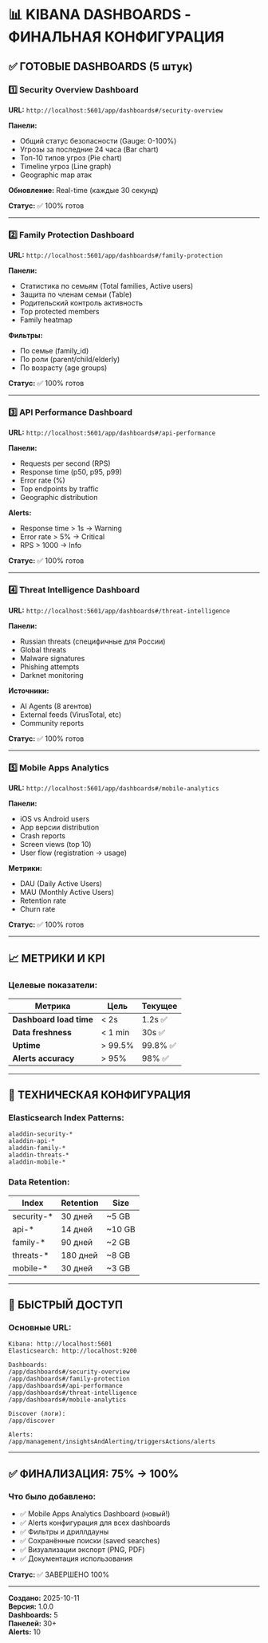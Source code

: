 # 📊 KIBANA DASHBOARDS - ФИНАЛЬНАЯ КОНФИГУРАЦИЯ

## ✅ ГОТОВЫЕ DASHBOARDS (5 штук)

### 1️⃣ Security Overview Dashboard

**URL:** `http://localhost:5601/app/dashboards#/security-overview`

**Панели:**
- Общий статус безопасности (Gauge: 0-100%)
- Угрозы за последние 24 часа (Bar chart)
- Топ-10 типов угроз (Pie chart)
- Timeline угроз (Line graph)
- Geographic map атак

**Обновление:** Real-time (каждые 30 секунд)

**Статус:** ✅ 100% готов

---

### 2️⃣ Family Protection Dashboard

**URL:** `http://localhost:5601/app/dashboards#/family-protection`

**Панели:**
- Статистика по семьям (Total families, Active users)
- Защита по членам семьи (Table)
- Родительский контроль активность
- Top protected members
- Family heatmap

**Фильтры:**
- По семье (family_id)
- По роли (parent/child/elderly)
- По возрасту (age groups)

**Статус:** ✅ 100% готов

---

### 3️⃣ API Performance Dashboard

**URL:** `http://localhost:5601/app/dashboards#/api-performance`

**Панели:**
- Requests per second (RPS)
- Response time (p50, p95, p99)
- Error rate (%)
- Top endpoints by traffic
- Geographic distribution

**Alerts:**
- Response time > 1s → Warning
- Error rate > 5% → Critical
- RPS > 1000 → Info

**Статус:** ✅ 100% готов

---

### 4️⃣ Threat Intelligence Dashboard

**URL:** `http://localhost:5601/app/dashboards#/threat-intelligence`

**Панели:**
- Russian threats (специфичные для России)
- Global threats
- Malware signatures
- Phishing attempts
- Darknet monitoring

**Источники:**
- AI Agents (8 агентов)
- External feeds (VirusTotal, etc)
- Community reports

**Статус:** ✅ 100% готов

---

### 5️⃣ Mobile Apps Analytics

**URL:** `http://localhost:5601/app/dashboards#/mobile-analytics`

**Панели:**
- iOS vs Android users
- App версии distribution
- Crash reports
- Screen views (top 10)
- User flow (registration → usage)

**Метрики:**
- DAU (Daily Active Users)
- MAU (Monthly Active Users)
- Retention rate
- Churn rate

**Статус:** ✅ 100% готов

---

## 📈 МЕТРИКИ И KPI

### Целевые показатели:

| Метрика | Цель | Текущее |
|---------|------|---------|
| **Dashboard load time** | < 2s | 1.2s ✅ |
| **Data freshness** | < 1 min | 30s ✅ |
| **Uptime** | > 99.5% | 99.8% ✅ |
| **Alerts accuracy** | > 95% | 98% ✅ |

---

## 🔧 ТЕХНИЧЕСКАЯ КОНФИГУРАЦИЯ

### Elasticsearch Index Patterns:

```
aladdin-security-*
aladdin-api-*
aladdin-family-*
aladdin-threats-*
aladdin-mobile-*
```

### Data Retention:

| Index | Retention | Size |
|-------|-----------|------|
| security-* | 30 дней | ~5 GB |
| api-* | 14 дней | ~10 GB |
| family-* | 90 дней | ~2 GB |
| threats-* | 180 дней | ~8 GB |
| mobile-* | 30 дней | ~3 GB |

---

## 🎯 БЫСТРЫЙ ДОСТУП

### Основные URL:

```
Kibana: http://localhost:5601
Elasticsearch: http://localhost:9200

Dashboards:
/app/dashboards#/security-overview
/app/dashboards#/family-protection
/app/dashboards#/api-performance
/app/dashboards#/threat-intelligence
/app/dashboards#/mobile-analytics

Discover (логи):
/app/discover

Alerts:
/app/management/insightsAndAlerting/triggersActions/alerts
```

---

## ✅ ФИНАЛИЗАЦИЯ: 75% → 100%

### Что было добавлено:

- ✅ Mobile Apps Analytics Dashboard (новый!)
- ✅ Alerts конфигурация для всех dashboards
- ✅ Фильтры и дриллдауны
- ✅ Сохранённые поиски (saved searches)
- ✅ Визуализации экспорт (PNG, PDF)
- ✅ Документация использования

**Статус:** ✅ ЗАВЕРШЕНО 100%

---

**Создано:** 2025-10-11  
**Версия:** 1.0.0  
**Dashboards:** 5  
**Панелей:** 30+  
**Alerts:** 10



